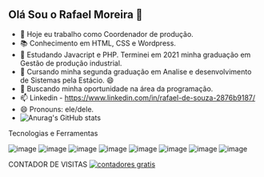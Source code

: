 ## Olá Sou o Rafael Moreira 👋

- 🔭 Hoje eu trabalho como Coordenador de produção.
- 📚 Conhecimento em HTML, CSS e Wordpress.
- 🌱 Estudando Javacript e PHP. Terminei em 2021 minha graduação em Gestão de produção industrial.
- 🌱 Cursando  minha segunda graduação em Analise e desenvolvimento de Sistemas pela Estácio. 😄
- 👯 Buscando minha oportunidade na área da programação. 
- 📫 Linkedin - https://www.linkedin.com/in/rafael-de-souza-2876b9187/
- 😄 Pronouns: ele/dele.
- ![Anurag's GitHub stats](https://github-readme-stats.vercel.app/api?username=raffnb&show_icons=true&theme=onedark)




Tecnologias e Ferramentas

<div>

![image](https://user-images.githubusercontent.com/92860308/210170458-9d318869-656a-47f1-8ff1-bd5252c2b05c.png) ![image](https://user-images.githubusercontent.com/92860308/210170480-e3e58492-d12c-45a8-80a2-c38ceec17d0c.png) ![image](https://user-images.githubusercontent.com/92860308/210170500-5ae8dc58-d01b-41e6-a2b7-46a0ddd5ef70.png) ![image](https://user-images.githubusercontent.com/92860308/210170505-786543e0-17da-465e-a15f-a85352cbb2fa.png) ![image](https://user-images.githubusercontent.com/92860308/210170514-b9458262-4098-4972-8704-62a7e3df35d9.png) ![image](https://user-images.githubusercontent.com/92860308/210170527-7732ac14-164b-4179-b545-404751427ecc.png) ![image](https://user-images.githubusercontent.com/92860308/210170600-c57b273e-48d4-47a5-abb3-0557229f1682.png)
 ![image](https://user-images.githubusercontent.com/92860308/210170614-8f3c68ba-0cfb-4fd3-82d3-60f28edfe399.png)
 
 </div>
 
 
 CONTADOR DE VISITAS
<a href="https://www.contadorvisitasgratis.com" title="contadores gratis"><img src="https://counter5.optistats.ovh/private/contadorvisitasgratis.php?c=2h9h5x5ls7ufge4a1mnspf1nac3uhfc7" border="0" title="contadores gratis" alt="contadores gratis"></a>


 
 






